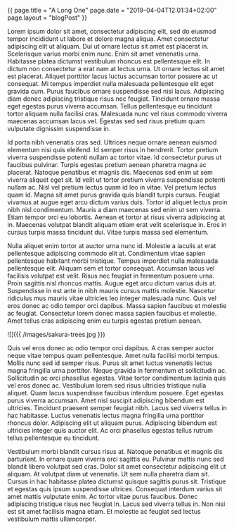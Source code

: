 {{
page.title  = "A Long One"
page.date   = "2019-04-04T12:01:34+02:00"
page.layout = "blogPost"
}}

Lorem ipsum dolor sit amet, consectetur adipiscing elit, sed do eiusmod tempor
incididunt ut labore et dolore magna aliqua. Amet consectetur adipiscing elit
ut aliquam. Dui ut ornare lectus sit amet est placerat in. Scelerisque varius
morbi enim nunc. Enim sit amet venenatis urna. Habitasse platea dictumst
vestibulum rhoncus est pellentesque elit. In dictum non consectetur a erat nam
at lectus urna. Ut ornare lectus sit amet est placerat. Aliquet porttitor
lacus luctus accumsan tortor posuere ac ut consequat. Mi tempus imperdiet
nulla malesuada pellentesque elit eget gravida cum. Purus faucibus ornare
suspendisse sed nisi lacus. Adipiscing diam donec adipiscing tristique risus
nec feugiat. Tincidunt ornare massa eget egestas purus viverra accumsan.
Tellus pellentesque eu tincidunt tortor aliquam nulla facilisi cras. Malesuada
nunc vel risus commodo viverra maecenas accumsan lacus vel. Egestas sed sed
risus pretium quam vulputate dignissim suspendisse in.

Id porta nibh venenatis cras sed. Ultrices neque ornare aenean euismod
elementum nisi quis eleifend. Id semper risus in hendrerit. Tortor pretium
viverra suspendisse potenti nullam ac tortor vitae. Id consectetur purus ut
faucibus pulvinar. Turpis egestas pretium aenean pharetra magna ac placerat.
Natoque penatibus et magnis dis. Maecenas sed enim ut sem viverra aliquet eget
sit. Id velit ut tortor pretium viverra suspendisse potenti nullam ac. Nisl
vel pretium lectus quam id leo in vitae. Vel pretium lectus quam id. Magna sit
amet purus gravida quis blandit turpis cursus. Feugiat vivamus at augue eget
arcu dictum varius duis. Tortor id aliquet lectus proin nibh nisl condimentum.
Mauris a diam maecenas sed enim ut sem viverra. Etiam tempor orci eu lobortis.
Aenean et tortor at risus viverra adipiscing at in. Maecenas volutpat blandit
aliquam etiam erat velit scelerisque in. Eros in cursus turpis massa tincidunt
dui. Vitae turpis massa sed elementum.

Nulla aliquet enim tortor at auctor urna nunc id. Molestie a iaculis at erat
pellentesque adipiscing commodo elit at. Condimentum vitae sapien pellentesque
habitant morbi tristique. Tempus imperdiet nulla malesuada pellentesque elit.
Aliquam sem et tortor consequat. Accumsan lacus vel facilisis volutpat est
velit. Risus nec feugiat in fermentum posuere urna. Proin sagittis nisl
rhoncus mattis. Augue eget arcu dictum varius duis at. Suspendisse in est ante
in nibh mauris cursus mattis molestie. Nascetur ridiculus mus mauris vitae
ultricies leo integer malesuada nunc. Quis vel eros donec ac odio tempor orci
dapibus. Massa sapien faucibus et molestie ac feugiat. Consectetur lorem donec
massa sapien faucibus et molestie. Amet tellus cras adipiscing enim eu turpis
egestas pretium aenean.

![]({{ /images/sakura-trees.jpg }})

Quis vel eros donec ac odio tempor orci dapibus. A cras semper auctor neque
vitae tempus quam pellentesque. Amet nulla facilisi morbi tempus. Mollis nunc
sed id semper risus. Purus sit amet luctus venenatis lectus magna fringilla
urna porttitor. Neque gravida in fermentum et sollicitudin ac. Sollicitudin ac
orci phasellus egestas. Vitae tortor condimentum lacinia quis vel eros donec
ac. Vestibulum lorem sed risus ultricies tristique nulla aliquet. Quam lacus
suspendisse faucibus interdum posuere. Eget egestas purus viverra accumsan.
Amet nisl suscipit adipiscing bibendum est ultricies. Tincidunt praesent
semper feugiat nibh. Lacus sed viverra tellus in hac habitasse. Luctus
venenatis lectus magna fringilla urna porttitor rhoncus dolor. Adipiscing elit
ut aliquam purus. Adipiscing bibendum est ultricies integer quis auctor elit.
Ac orci phasellus egestas tellus rutrum tellus pellentesque eu tincidunt.

Vestibulum morbi blandit cursus risus at. Natoque penatibus et magnis dis
parturient. In ornare quam viverra orci sagittis eu. Pulvinar mattis nunc sed
blandit libero volutpat sed cras. Dolor sit amet consectetur adipiscing elit
ut aliquam. At volutpat diam ut venenatis. Ut sem nulla pharetra diam sit.
Cursus in hac habitasse platea dictumst quisque sagittis purus sit. Tristique
et egestas quis ipsum suspendisse ultrices. Consequat interdum varius sit amet
mattis vulputate enim. Ac tortor vitae purus faucibus. Donec adipiscing
tristique risus nec feugiat in. Lacus sed viverra tellus in. Non nisi est sit
amet facilisis magna etiam. Et molestie ac feugiat sed lectus vestibulum
mattis ullamcorper.
